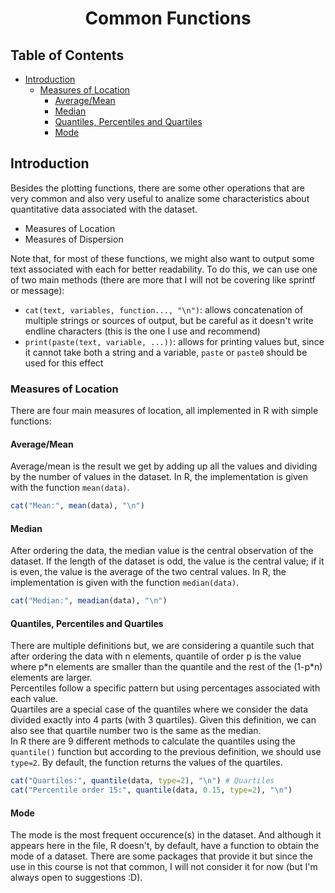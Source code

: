 <h1 align="center"> Common Functions </h1>

<h2>Table of Contents </h2>

- [Introduction](#introduction)
  - [Measures of Location](#measures-of-location)
    - [Average/Mean](#averagemean)
    - [Median](#median)
    - [Quantiles, Percentiles and Quartiles](#quantiles-percentiles-and-quartiles)
    - [Mode](#mode)


## Introduction

Besides the plotting functions, there are some other operations that are very common and also very useful to analize some characteristics about quantitative data associated with the dataset.
+ Measures of Location
+ Measures of Dispersion

Note that, for most of these functions, we might also want to output some text associated with each for better readability. To do this, we can use one of two main methods (there are more that I will not be covering like sprintf or message):
- ```cat(text, variables, function..., "\n")```: allows concatenation of multiple strings or sources of output, but be careful as it doesn't write endline characters (this is the one I use and recommend)
- ```print(paste(text, variable, ...))```: allows for printing values but, since it cannot take both a string and a variable, ```paste``` or ```paste0``` should be used for this effect

### Measures of Location

There are four main measures of location, all implemented in R with simple functions:

#### Average/Mean

Average/mean is the result we get by adding up all the values and dividing by the number of values in the dataset. In R, the implementation is given with the function ```mean(data)```.

```R
cat("Mean:", mean(data), "\n")
```

#### Median

After ordering the data, the median value is the central observation of the dataset. If the length of the dataset is odd, the value is the central value; if it is even, the value is the average of the two central values. In R, the implementation is given with the function ```median(data)```.

```R
cat("Median:", meadian(data), "\n")
```

#### Quantiles, Percentiles and Quartiles

There are multiple definitions but, we are considering a quantile such that after ordering the data with n elements, quantile of order p is the value where p\*n elements are smaller than the quantile and the rest of the (1-p\*n) elements are larger.  
Percentiles follow a specific pattern but using percentages associated with each value.  
Quartiles are a special case of the quantiles where we consider the data divided exactly into 4 parts (with 3 quartiles). Given this definition, we can also see that quartile number two is the same as the median.  
In R there are 9 different methods to calculate the quantiles using the ```quantile()``` function but according to the previous definition, we should use ```type=2```. By default, the function returns the values of the quartiles.

```R
cat("Quartiles:", quantile(data, type=2), "\n") # Quartiles
cat("Percentile order 15:", quantile(data, 0.15, type=2), "\n")
```

#### Mode

The mode is the most frequent occurence(s) in the dataset. And although it appears here in the file, R doesn't, by default, have a function to obtain the mode of a dataset. There are some packages that provide it but since the use in this course is not that common, I will not consider it for now (but I'm always open to suggestions :D).